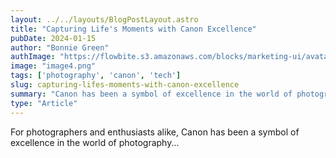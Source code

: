 ```yaml
---
layout: ../../layouts/BlogPostLayout.astro
title: "Capturing Life's Moments with Canon Excellence"
pubDate: 2024-01-15
author: "Bonnie Green"
authImage: "https://flowbite.s3.amazonaws.com/blocks/marketing-ui/avatars/bonnie-green.png"
image: "image4.png"
tags: ['photography', 'canon', 'tech']
slug: capturing-lifes-moments-with-canon-excellence
summary: "Canon has been a symbol of excellence in the world of photography for decades. In 2024, Canon continues to lead the way in innovation..."
type: "Article"
---
```

For photographers and enthusiasts alike, Canon has been a symbol of excellence in the world of photography...

